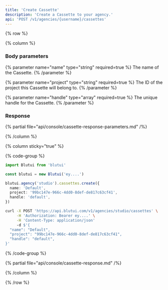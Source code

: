 ```yaml
---
title: 'Create Cassette'
description: 'Create a Cassette to your agency.'
api: 'POST /v1/agencies/{username}/cassettes'
---
```


{% row %}

{% column %}
### Body parameters

{% parameter name="name" type="string" required=true %}
The name of the Cassette.
{% /parameter %}

{% parameter name="project" type="string" required=true %}
The ID of the project this Cassette will belong to.
{% /parameter %}

{% parameter name="handle" type="array" required=true %}
The unique handle for the Cassette.
{% /parameter %}

### Response

{% partial file="api/console/cassette-response-parameters.md" /%}

{% /column %}

{% column sticky="true" %}

{% code-group %}

```ts {% process=false filename="Node.js" %}
import Blutui from 'blutui'

const blutui = new Blutui('ey....')

blutui.agency('studio').cassettes.create({
  name: 'Default',
  project: '99bc147e-966c-4dd0-8def-de817c63cf41',
  handle: 'default',
})
```

```bash {% process=false filename="cURL" %}
curl -X POST 'https://api.blutui.com/v1/agencies/studio/cassettes' \
     -H 'Authorization: Bearer ey....' \
     -H 'Content-Type: application/json'
     -d $'{
  "name": "Default",
  "project": "99bc147e-966c-4dd0-8def-de817c63cf41",
  "handle": "default",
}'
```

{% /code-group %}

{% partial file="api/console/cassette-response.md" /%}

{% /column %}

{% /row %}
